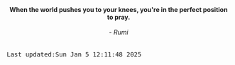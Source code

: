 
<div align="center"><b><span>When the world pushes you to your knees, you're in the perfect position to pray.</span></b><br><br><i> - Rumi</i></div>
<br><br><kbd>Last updated:Sun Jan  5 12:11:48 2025</kbd>